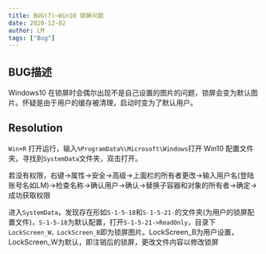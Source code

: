 ```yaml
---
title: BUG(7)—Win10 锁屏问题
date: 2020-12-02
author: LM
tags: ["Bug"]
---
```


## BUG描述

Windows10 在锁屏时会偶尔出现不是自己设置的图片的问题，锁屏会变为默认图片。怀疑是由于用户的缓存被清理，启动时变为了默认用户。

## Resolution

`Win+R` 打开运行，输入`%ProgramData%\Microsoft\Windows`打开 Win10 配置文件夹，寻找到`SystemData`文件夹，双击打开。

若没有权限，右键->属性->安全->高级->上面栏的所有者更改->输入用户名(登陆账号名如LM)->检查名称->确认用户->确认->替换子容器和对象的所有者->确定->成功获取权限

进入`SystemData`，发现存在形如`S-1-5-18`和`S-1-5-21-`的文件夹(为用户的锁屏配置文件)，`S-1-5-18`为默认配置，打开`S-1-5-21->ReadOnly`，目录下`LockScreen_W，LockScreen_B`即为锁屏图片。LockScreen_B为用户设置，LockScreen_W为默认，即注销后的锁屏，更改文件内容以修改锁屏

